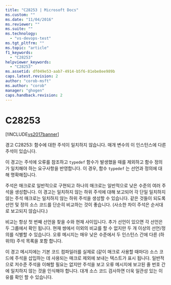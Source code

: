 ```yaml
---
title: "C28253 | Microsoft Docs"
ms.custom: ""
ms.date: "11/04/2016"
ms.reviewer: ""
ms.suite: ""
ms.technology: 
  - "vs-devops-test"
ms.tgt_pltfrm: ""
ms.topic: "article"
f1_keywords: 
  - "C28253"
helpviewer_keywords: 
  - "C28253"
ms.assetid: df049e53-aab7-4914-b5f6-81ebe8ee989b
caps.latest.revision: 2
author: "corob-msft"
ms.author: "corob"
manager: "ghogen"
caps.handback.revision: 2
---
```

# C28253
[!INCLUDE[vs2017banner](../code-quality/includes/vs2017banner.md)]

경고 C28253: 함수에 대한 주석이 일치하지 않습니다. 매개 변수의 이 인스턴스에 다른 주석이 있습니다.  
  
 이 경고는 주석에 오류를 참조하고 `typedef` 함수가 발생했을 때를 제외하고 함수 정의가 일치해야 하는 요구사항을 반영합니다.  이 경우, 함수 `typedef` 는 선언과 정의에 대해 명확해집니다.  
  
 주석은 매크로로 일반적으로 구현되고 하나의 매크로는 일반적으로 낮은 수준의 여러 주석을 생성합니다.  이 경고는 일치하지 않는 하위 주석에 대해 보고되어 각 단일 일치하지 않는 주석 매크로는 일치하지 않는 하위 주석을 생성할 수 있습니다.  같은 것들이 되도록 선언 및 정의 소스 코드를 단순히 비교하는 것이 좋습니다. \(사소한 차이 주석은 순서대로 보고되지 않습니다.\)  
  
 비교는 항상 첫 번째 선언을 찾을 수와 현재 사이입니다.  추가 선언이 있으면 각 선언은 두 그룹에서 확인 됩니다.  현재 쌍에서 이외의 비교를 할 수 없지만 두 개 이상의 선언\/정의를 식별할 수 있습니다.  오류 메시지는 매우 낮은 수준에서 두 인스턴스 간에 다른 \(하위의\) 주석 목록을 포함 합니다.  
  
 이 경고 메시지에는 기본 코드 컴파일러를 실제로 \(같이 매크로 사용할 때마다\) 소스 코드에 주석을 삽입하는 데 사용되는 매크로 제외에 보내는 텍스트가 표시 됩니다.  일반적으로 저수준 주석을 이해할 필요는 없지만 주석을 보고 오류 메시지에 보고된 줄 번호 간에 일치하지 않는 것을 인식해야 합니다.  대개 소스 코드 검사하면 더욱 일관성 있는 이유를 확인 할 수 있습니다.
